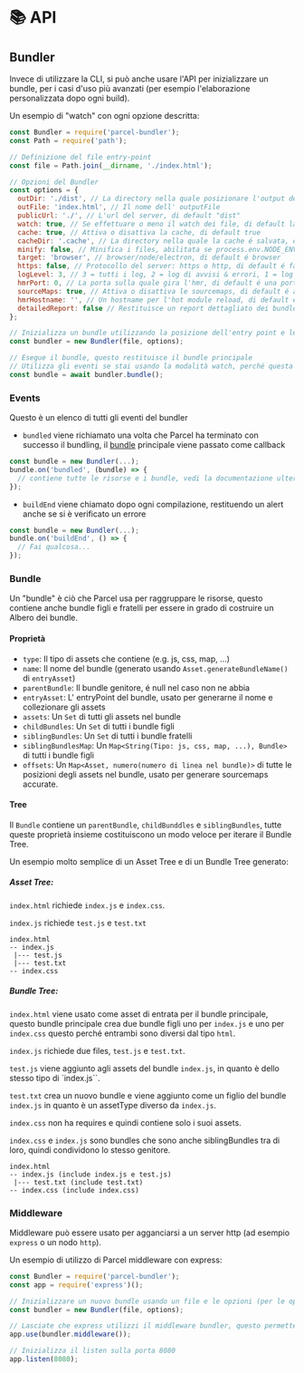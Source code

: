 # 📚 API

## Bundler

Invece di utilizzare la CLI, si può anche usare l'API per inizializzare un bundle, per i casi d'uso più avanzati (per esempio l'elaborazione personalizzata dopo ogni build).

Un esempio di "watch" con ogni opzione descritta:
```Javascript
const Bundler = require('parcel-bundler');
const Path = require('path');

// Definizione del file entry-point
const file = Path.join(__dirname, './index.html');

// Opzioni del Bundler
const options = {
  outDir: './dist', // La directory nella quale posizionare l'output del bundle, di default "dist"
  outFile: 'index.html', // Il nome dell' outputFile
  publicUrl: './', // L'url del server, di default "dist"
  watch: true, // Se effettuare o meno il watch dei file, di default la configurazione é process.env.NODE_ENV !== 'production'
  cache: true, // Attiva o disattiva la cache, di default true
  cacheDir: '.cache', // La directory nella quale la cache é salvata, di default é .cache
  minify: false, // Minifica i files, abilitata se process.env.NODE_ENV === 'production'
  target: 'browser', // browser/node/electron, di default é browser
  https: false, // Protocollo del server: https o http, di default é false
  logLevel: 3, // 3 = tutti i log, 2 = log di avvisi & errori, 1 = log degli errori
  hmrPort: 0, // La porta sulla quale gira l'hmr, di default é una porta casuale libera (0 in node.js restituisce una porta casuale libera)
  sourceMaps: true, // Attiva o disattiva le sourcemaps, di default é attivata (non sono ancora supportate nelle build minificate)
  hmrHostname: '', // Un hostname per l'hot module reload, di default é ''
  detailedReport: false // Restituisce un report dettagliato dei bundles, assets, dimensione dei file e timestamps, di default é false, i report vengono generati solo se il watch é disattivato
};

// Inizializza un bundle utilizzando la posizione dell'entry point e le opzioni fornite
const bundler = new Bundler(file, options);

// Esegue il bundle, questo restituisce il bundle principale
// Utilizza gli eventi se stai usando la modalità watch, perché questa promise si eseguirà solo una volta e non per ogni rebuild.
const bundle = await bundler.bundle();
```

### Events

Questo è un elenco di tutti gli eventi del bundler

* `bundled` viene richiamato una volta che Parcel ha terminato con successo il bundling, il [bundle](#bundle) principale viene passato come callback
```Javascript
const bundle = new Bundler(...);
bundle.on('bundled', (bundle) => {
  // contiene tutte le risorse e i bundle, vedi la documentazione ulteriori informazioni
});
```

* `buildEnd` viene chiamato dopo ogni compilazione, restituendo un alert anche se si è verificato un errore
```Javascript
const bundle = new Bundler(...);
bundle.on('buildEnd', () => {
  // Fai qualcosa...
});
```

### Bundle

Un "bundle" è ciò che Parcel usa per raggruppare le risorse, questo contiene anche bundle figli e fratelli per essere in grado di costruire un Albero dei bundle.

#### Proprietà

* `type`: Il tipo di assets che contiene (e.g. js, css, map, ...)
* `name`: Il nome del bundle (generato usando `Asset.generateBundleName()` di `entryAsset`)
* `parentBundle`: Il bundle genitore, é null nel caso non ne abbia
* `entryAsset`: L' entryPoint del bundle, usato per generarne il nome e collezionare gli assets
* `assets`: Un `Set` di tutti gli assets nel bundle
* `childBundles`: Un `Set` di tutti i bundle figli
* `siblingBundles`: Un `Set` di tutti i bundle fratelli
* `siblingBundlesMap`: Un `Map<String(Tipo: js, css, map, ...), Bundle>` di tutti i bundle figli
* `offsets`: Un `Map<Asset, numero(numero di linea nel bundle)>` di tutte le posizioni degli assets nel bundle, usato per generare sourcemaps accurate.

#### Tree

Il `Bundle` contiene un `parentBundle`, `childBunddles` e `siblingBundles`, tutte queste proprietà insieme costituiscono un modo veloce per iterare il Bundle Tree.

Un esempio molto semplice di un Asset Tree e di un Bundle Tree generato:

##### Asset Tree:

`index.html` richiede `index.js` e `index.css`.

`index.js` richiede `test.js` e `test.txt`

```Text
index.html
-- index.js
 |--- test.js
 |--- test.txt
-- index.css
```

##### Bundle Tree:

`index.html` viene usato come asset di entrata per il bundle principale, questo bundle principale crea due bundle figli uno per `index.js` e uno per `index.css` questo perché entrambi sono diversi dal tipo `html`.

`index.js` richiede due files, `test.js` e `test.txt`.

`test.js` viene aggiunto agli assets del bundle `index.js`, in quanto è dello stesso tipo di `index.js``.

`test.txt` crea un nuovo bundle e viene aggiunto come un figlio del bundle `index.js` in quanto è un assetType diverso da `index.js`.

`index.css` non ha requires e quindi contiene solo i suoi assets.

`index.css` e `index.js` sono bundles che sono anche siblingBundles tra di loro, quindi condividono lo stesso genitore.

```Text
index.html
-- index.js (include index.js e test.js)
 |--- test.txt (include test.txt)
-- index.css (include index.css)
```

### Middleware

Middleware può essere usato per agganciarsi a un server http (ad esempio `express` o un nodo `http`).

Un esempio di utilizzo di Parcel middleware con express:
```Javascript
const Bundler = require('parcel-bundler');
const app = require('express')();

// Inizializzare un nuovo bundle usando un file e le opzioni (per le opzioni e il file vedere la documentazione del bundle)
const bundler = new Bundler(file, options);

// Lasciate che express utilizzi il middleware bundler, questo permetterà di gestire ogni richiesta di Parcel sul vostro server express
app.use(bundler.middleware());

// Inizializza il listen sulla porta 8080
app.listen(8080);
```
